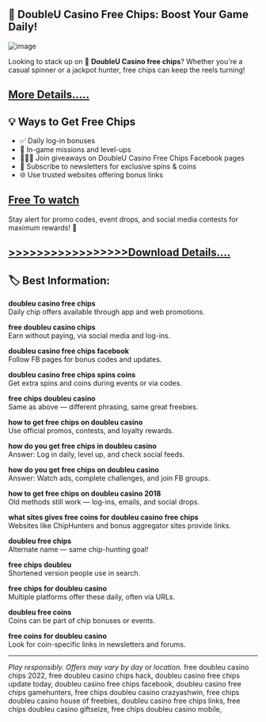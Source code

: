 ## 🎁 DoubleU Casino Free Chips: Boost Your Game Daily!

![image](https://github.com/user-attachments/assets/a6e26586-6d28-476d-afba-d8eea845ba41)

Looking to stack up on 🎉 **DoubleU Casino free chips**? Whether you're a casual spinner or a jackpot hunter, free chips can keep the reels turning!

## [More Details.....](https://tinyurl.com/3vvf7bd3)

## 💡 Ways to Get Free Chips
- ✅ Daily log-in bonuses
- 🎯 In-game missions and level-ups
- 🧑‍🤝‍🧑 Join giveaways on DoubleU Casino Free Chips Facebook pages
- 💌 Subscribe to newsletters for exclusive spins & coins
- 🌐 Use trusted websites offering bonus links

## [Free To watch](https://tinyurl.com/57ucnm6p)

Stay alert for promo codes, event drops, and social media contests for maximum rewards! 💸

## [>>>>>>>>>>>>>>>>>Download Details....](https://tinyurl.com/479zxeh8)

## 🏷️ Best Information:

**doubleu casino free chips**  
Daily chip offers available through app and web promotions.

**free doubleu casino chips**  
Earn without paying, via social media and log-ins.

**doubleu casino free chips facebook**  
Follow FB pages for bonus codes and updates.

**doubleu casino free chips spins coins**  
Get extra spins and coins during events or via codes.

**free chips doubleu casino**  
Same as above — different phrasing, same great freebies.

**how to get free chips on doubleu casino**  
Use official promos, contests, and loyalty rewards.

**how do you get free chips in doubleu casino**  
Answer: Log in daily, level up, and check social feeds.

**how do you get free chips on doubleu casino**  
Answer: Watch ads, complete challenges, and join FB groups.

**how to get free chips on doubleu casino 2018**  
Old methods still work — log-ins, emails, and social drops.

**what sites gives free coins for doubleu casino free chips**  
Websites like ChipHunters and bonus aggregator sites provide links.

**doubleu free chips**  
Alternate name — same chip-hunting goal!

**free chips doubleu**  
Shortened version people use in search.

**free chips for doubleu casino**  
Multiple platforms offer these daily, often via URLs.

**doubleu free coins**  
Coins can be part of chip bonuses or events.

**free coins for doubleu casino**  
Look for coin-specific links in newsletters and forums.

---

*Play responsibly. Offers may vary by day or location.*
free doubleu casino chips 2022,
free doubleu casino chips hack,
doubleu casino free chips update today,
doubleu casino free chips facebook,
doubleu casino free chips gamehunters,
free chips doubleu casino crazyashwin,
free chips doubleu casino house of freebies,
doubleu casino free chips links,
free chips doubleu casino giftseize,
free chips doubleu casino mobile,
